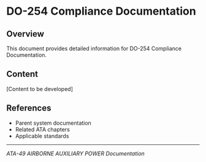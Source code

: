 # DO-254 Compliance Documentation

## Overview

This document provides detailed information for DO-254 Compliance Documentation.

## Content

[Content to be developed]

## References

- Parent system documentation
- Related ATA chapters
- Applicable standards

---

*ATA-49 AIRBORNE AUXILIARY POWER Documentation*
